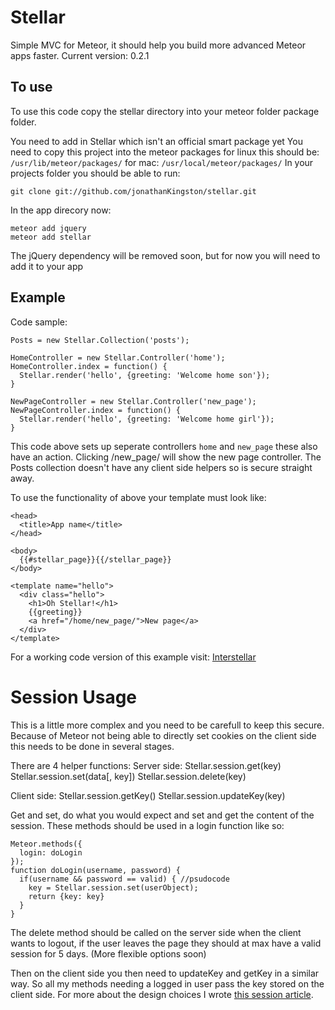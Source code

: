 Stellar
=======

Simple MVC for Meteor, it should help you build more advanced Meteor apps faster.
Current version: 0.2.1

To use
------

To use this code copy the stellar directory into your meteor folder package folder.
  
You need to add in Stellar which isn't an official smart package yet
You need to copy this project into the meteor packages for linux this should be: `/usr/lib/meteor/packages/` for mac: `/usr/local/meteor/packages/`
In your projects folder you should be able to run:

    git clone git://github.com/jonathanKingston/stellar.git

In the app direcory now:

    meteor add jquery
    meteor add stellar

The jQuery dependency will be removed soon, but for now you will need to add it to your app

Example
-------

Code sample:

    Posts = new Stellar.Collection('posts');

    HomeController = new Stellar.Controller('home');
    HomeController.index = function() {
      Stellar.render('hello', {greeting: 'Welcome home son'});
    }

    NewPageController = new Stellar.Controller('new_page');
    NewPageController.index = function() {
      Stellar.render('hello', {greeting: 'Welcome home girl'});
    }


This code above sets up seperate controllers `home` and `new_page` these also have an action.
Clicking /new_page/ will show the new page controller.
The Posts collection doesn't have any client side helpers so is secure straight away.


To use the functionality of above your template must look like:

    <head>
      <title>App name</title>
    </head>

    <body>
      {{#stellar_page}}{{/stellar_page}}
    </body>

    <template name="hello">
      <div class="hello">
        <h1>Oh Stellar!</h1>
        {{greeting}}
        <a href="/home/new_page/">New page</a>
      </div>
    </template>


For a working code version of this example visit: [Interstellar](https://github.com/jonathanKingston/interstellar)


Session Usage
=============
This is a little more complex and you need to be carefull to keep this secure. Because of Meteor not being able to directly set cookies on the client side this needs to be done in several stages.


There are 4 helper functions:
Server side:
Stellar.session.get(key)
Stellar.session.set(data[, key])
Stellar.session.delete(key)

Client side:
Stellar.session.getKey()
Stellar.session.updateKey(key)


Get and set, do what you would expect and set and get the content of the session.
These methods should be used in a login function like so:

    Meteor.methods({
      login: doLogin
    });
    function doLogin(username, password) {
      if(username && password == valid) { //psudocode
        key = Stellar.session.set(userObject);
        return {key: key}
      }
    }

The delete method should be called on the server side when the client wants to logout, if the user leaves the page they should at max have a valid session for 5 days. (More flexible options soon)

Then on the client side you then need to updateKey and getKey in a similar way. So all my methods needing a logged in user pass the key stored on the client side.
For more about the design choices I wrote [this session article](http://britto.co/blog/server_side_sessions).
